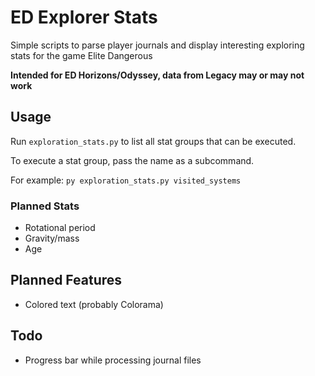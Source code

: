 # ED Explorer Stats

Simple scripts to parse player journals and display interesting exploring stats for the game Elite Dangerous

**Intended for ED Horizons/Odyssey, data from Legacy may or may not work**

## Usage

Run `exploration_stats.py` to list all stat groups that can be executed.

To execute a stat group, pass the name as a subcommand.

For example: `py exploration_stats.py visited_systems`

### Planned Stats
* Rotational period
* Gravity/mass
* Age

## Planned Features
* Colored text (probably Colorama)

## Todo
* Progress bar while processing journal files